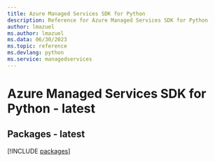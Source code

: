 ```yaml
---
title: Azure Managed Services SDK for Python
description: Reference for Azure Managed Services SDK for Python
author: lmazuel
ms.author: lmazuel
ms.data: 06/30/2023
ms.topic: reference
ms.devlang: python
ms.service: managedservices
---
```

# Azure Managed Services SDK for Python - latest
## Packages - latest
[!INCLUDE [packages](managed-services-index.md)]